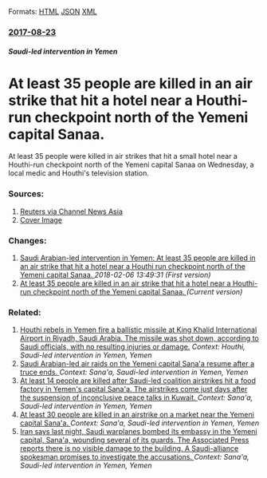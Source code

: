 
Formats: [HTML](/news/2017/08/23/at-least-35-people-are-killed-in-an-air-strike-that-hit-a-hotel-near-a-houthi-run-checkpoint-north-of-the-yemeni-capital-sanaa.html)  [JSON](/news/2017/08/23/at-least-35-people-are-killed-in-an-air-strike-that-hit-a-hotel-near-a-houthi-run-checkpoint-north-of-the-yemeni-capital-sanaa.json)  [XML](/news/2017/08/23/at-least-35-people-are-killed-in-an-air-strike-that-hit-a-hotel-near-a-houthi-run-checkpoint-north-of-the-yemeni-capital-sanaa.xml)  

### [2017-08-23](/news/2017/08/23/index.md)

##### Saudi-led intervention in Yemen
# At least 35 people are killed in an air strike that hit a hotel near a Houthi-run checkpoint north of the Yemeni capital Sanaa. 

At least 35 people were killed in air strikes that hit a small hotel near a Houthi-run checkpoint north of the Yemeni capital Sanaa on Wednesday, a local medic and Houthi&#039;s television station.


### Sources:

1. [Reuters via Channel News Asia](http://www.channelnewsasia.com/news/world/air-strikes-near-houthi-checkpoint-kill-35-in-yemen-9150308?view=DEFAULT)
1. [Cover Image](http://www.channelnewsasia.com/image/9150476/16x9/991/529/b14e04aa4aef6b786ea5e543ea742d7d/Yw/people-stand-at-the-site-of-saudi-led-air-strikes-in-arhab-area--north-of-sanaa-1.jpg)

### Changes:

1. [Saudi Arabian-led intervention in Yemen: At least 35 people are killed in an air strike that hit a hotel near a Houthi run checkpoint north of the Yemeni capital Sanaa. ](/news/2017/08/23/saudi-arabian-led-intervention-in-yemen-at-least-35-people-are-killed-in-an-air-strike-that-hit-a-hotel-near-a-houthi-run-checkpoint-north.md) _2018-02-06 13:49:31 (First version)_
1. [At least 35 people are killed in an air strike that hit a hotel near a Houthi-run checkpoint north of the Yemeni capital Sanaa. ](/news/2017/08/23/at-least-35-people-are-killed-in-an-air-strike-that-hit-a-hotel-near-a-houthi-run-checkpoint-north-of-the-yemeni-capital-sanaa.md) _(Current version)_

### Related:

1. [Houthi rebels in Yemen fire a ballistic missile at King Khalid International Airport in Riyadh, Saudi Arabia. The missile was shot down, according to Saudi officials, with no resulting injuries or damage.](/news/2017/11/4/houthi-rebels-in-yemen-fire-a-ballistic-missile-at-king-khalid-international-airport-in-riyadh-saudi-arabia-the-missile-was-shot-down-acc.md) _Context: Houthi, Saudi-led intervention in Yemen, Yemen_
2. [Saudi Arabian-led air raids on the Yemeni capital Sana'a resume after a truce ends. ](/news/2016/10/23/saudi-arabian-led-air-raids-on-the-yemeni-capital-sana-a-resume-after-a-truce-ends.md) _Context: Sana'a, Saudi-led intervention in Yemen, Yemen_
3. [At least 14 people are killed after Saudi-led coalition airstrikes hit a food factory in Yemen's capital Sana'a. The airstrikes come just days after the suspension of inconclusive peace talks in Kuwait. ](/news/2016/08/9/at-least-14-people-are-killed-after-saudi-led-coalition-airstrikes-hit-a-food-factory-in-yemen-s-capital-sana-a-the-airstrikes-come-just-da.md) _Context: Sana'a, Saudi-led intervention in Yemen, Yemen_
4. [At least 30 people are killed in an airstrike on a market near the Yemeni capital Sana'a. ](/news/2016/02/27/at-least-30-people-are-killed-in-an-airstrike-on-a-market-near-the-yemeni-capital-sana-a.md) _Context: Sana'a, Saudi-led intervention in Yemen, Yemen_
5. [Iran says last night, Saudi warplanes bombed its embassy in the Yemeni capital, Sana'a, wounding several of its guards. The Associated Press reports there is no visible damage to the building. A Saudi-alliance spokesman promises to investigate the accusations. ](/news/2016/01/7/iran-says-last-night-saudi-warplanes-bombed-its-embassy-in-the-yemeni-capital-sana-a-wounding-several-of-its-guards-the-associated-press.md) _Context: Sana'a, Saudi-led intervention in Yemen, Yemen_
